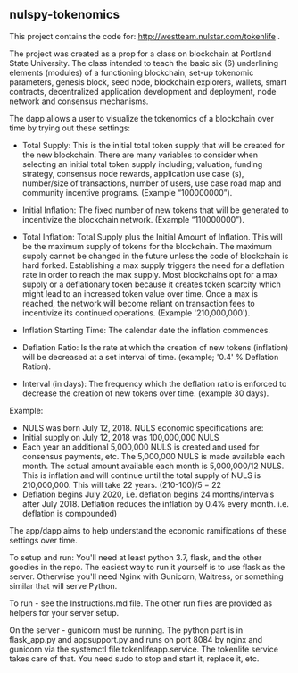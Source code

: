 ## nulspy-tokenomics

This project contains the code for:  http://westteam.nulstar.com/tokenlife .

The project was created as a prop for a class on blockchain at Portland State University. The class intended to teach the basic six (6) underlining elements (modules) of a functioning blockchain, set-up tokenomic parameters, genesis block, seed node, blockchain explorers, wallets, smart contracts, decentralized application development and deployment, node network and consensus mechanisms.

The dapp allows a user to visualize the tokenomics of a blockchain over time by trying out these settings:

- Total Supply: This is the initial total token supply that will be created for the new blockchain. There are many variables to consider when selecting an initial total token supply including; valuation, funding strategy, consensus node rewards, application use case (s), number/size of transactions, number of users, use case road map and community incentive programs. (Example “100000000”).

- Initial Inflation: The fixed number of new tokens that will be generated to incentivize the blockchain network. (Example “110000000”).

- Total Inflation: Total Supply plus the Initial Amount of Inflation. This will be the maximum supply of tokens for the blockchain. 
The maximum supply cannot be changed in the future unless the code of blockchain is hard forked. Establishing a max supply triggers the need for a deflation rate in order to reach the max supply. Most blockchains opt for a max supply or a deflationary token because it creates token scarcity which might lead to an increased token value over time. Once a max is reached, the network will become reliant on transaction fees to incentivize its continued operations. (Example '210,000,000').

- Inflation Starting Time: The calendar date the inflation commences.

- Deflation Ratio: Is the rate at which the creation of new tokens (inflation) will be decreased at a set interval of time. (example; '0.4' % Deflation Ration).

- Interval (in days): The frequency which the deflation ratio is enforced to decrease the creation of new tokens over time. (example 30 days).

Example:

- NULS was born July 12, 2018. NULS economic specifications are:
- Initial supply on July 12, 2018 was 100,000,000 NULS
- Each year an additional 5,000,000 NULS is created and used for consensus payments, etc. The 5,000,000 NULS is made available each month.  The actual amount available each month is 5,000,000/12 NULS. This is inflation and will continue until the total supply of NULS is 210,000,000. This will take 22 years. (210-100)/5 = 22 
- Deflation begins July 2020, i.e. deflation begins 24 months/intervals after July 2018. Deflation reduces the inflation by 0.4% every month. i.e. deflation is compounded)

The app/dapp aims to help understand the economic ramifications of these settings over time.

To setup and run: You'll need at least python 3.7, flask, and the other goodies in the repo. The easiest way to run it yourself is to use flask as the server. Otherwise you'll need Nginx with Gunicorn, Waitress, or something similar that will serve Python.

To run - see the Instructions.md file. The other run files are provided as helpers for your server setup.

On the server - gunicorn must be running. The python part is in flask_app.py and appsupport.py and runs on port 8084 by nginx and gunicorn via the systemctl file tokenlifeapp.service. The tokenlife service takes care of that. You need sudo to stop and start it, replace it, etc.
